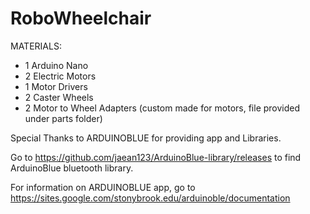 # RoboWheelchair

MATERIALS:
   - 1 Arduino Nano
   - 2 Electric Motors
   - 1 Motor Drivers
   - 2 Caster Wheels
   - 2 Motor to Wheel Adapters (custom made for motors, file 
         provided under parts folder)

Special Thanks to ARDUINOBLUE for providing app and Libraries.

Go to https://github.com/jaean123/ArduinoBlue-library/releases to find
 ArduinoBlue bluetooth library.

For information on ARDUINOBLUE app, go to
 https://sites.google.com/stonybrook.edu/arduinoble/documentation



